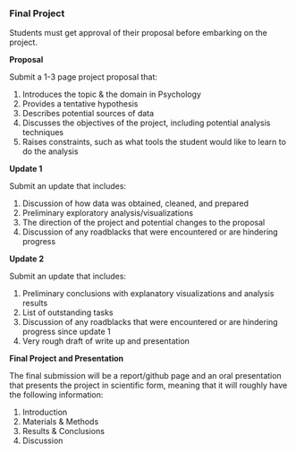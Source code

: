 ### Final Project
Students must get approval of their proposal before embarking on the project. 

__Proposal__

Submit a 1-3 page project proposal that:
1. Introduces the topic & the domain in Psychology
2. Provides a tentative hypothesis 
3. Describes potential sources of data 
4. Discusses the objectives of the project, including potential analysis techniques 
5. Raises constraints, such as what tools the student would like to learn to do the analysis

__Update 1__

Submit an update that includes:
1. Discussion of how data was obtained, cleaned, and prepared
2. Preliminary exploratory analysis/visualizations
3. The direction of the project and potential changes to the proposal
4. Discussion of any roadblacks that were encountered or are hindering progress

__Update 2__

Submit an update that includes:
1. Preliminary conclusions with explanatory visualizations and analysis results
2. List of outstanding tasks 
3. Discussion of any roadblacks that were encountered or are hindering progress since update 1
4. Very rough draft of write up and presentation

__Final Project and Presentation__

The final submission will be a report/github page and an oral presentation that presents the project in scientific form, meaning that it will roughly have the following information:

1. Introduction
2. Materials & Methods
3. Results & Conclusions
4. Discussion
